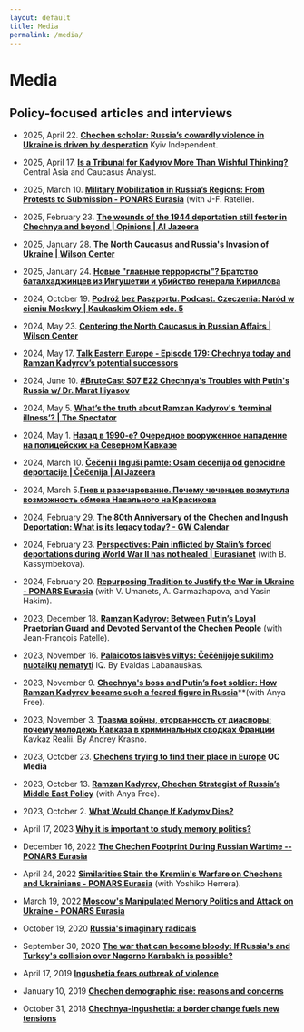 ```yaml
---
layout: default
title: Media
permalink: /media/
---
```

# Media

## Policy-focused articles and interviews

- 2025, April 22. [**Chechen scholar: Russia’s cowardly violence in Ukraine is driven by desperation**](https://www.yahoo.com/news/chechen-scholar-both-chechnya-ukraine-192225886.html?guccounter=1&guce_referrer=aHR0cHM6Ly93d3cuYmluZy5jb20v&guce_referrer_sig=AQAAAEgCDyflXZ6E0r9QRUYOr6W79yGakQGqYf47BvcUOtrTRyW3VXScMgqKVwTX6yXfmeoBurJRhFpsuPUav0hJPRr99hvKTorX5lGFOxrSqyU6P9ILlzpUI3YAN5uQ34fZrNQ3ay2YAicD7Q9u7Q9dR-HGPprskVcnJD_jhyVxZIHh) Kyiv Independent.

- 2025, April 17. [**Is a Tribunal for Kadyrov More Than Wishful Thinking?**](https://www.cacianalyst.org/publications/analytical-articles/item/13863-is-a-tribunal-for-kadyrov-more-than-wishful-thinking?.html) Central Asia and Caucasus Analyst.

- 2025, March 10. [**Military Mobilization in Russia’s Regions: From Protests to Submission - PONARS Eurasia**](https://www.ponarseurasia.org/military-mobilization-in-russias-regions-from-protests-to-submission/)  (with J-F. Ratelle).

- 2025, February 23.  [**The wounds of the 1944 deportation still fester in Chechnya and beyond \| Opinions \| Al Jazeera**](https://www.aljazeera.com/opinions/2025/2/23/the-wounds-of-the-1944-deportation-still-fester-in-chechnya-and-beyond)

- 2025, January 28. [**The North Caucasus and Russia's Invasion of Ukraine \| Wilson Center**](https://www.wilsoncenter.org/event/north-caucasus-and-russias-invasion-ukraine)

- 2025, January 24. [**Новые "главные террористы"? Братство баталхаджинцев из Ингушетии и убийство генерала Кириллова**](https://www.kavkazr.com/a/novye-glavnye-terroristy-bratstvo-batalhadzhintsev-iz-ingushetii-i-ubiystvo-generala-kirillova/33287519.html)

- 2024, October 19. [**Podróż bez Paszportu. Podcast. Czeczenia: Naród w cieniu Moskwy \| Kaukaskim Okiem odc. 5**](https://www.youtube.com/watch?v=pIFHp49u3Ec) 

- 2024, May 23. [**Centering the North Caucasus in Russian Affairs \| Wilson Center**](https://www.wilsoncenter.org/event/centering-north-caucasus-russian-affairs) 

- 2024, May 17. [**Talk Eastern Europe - Episode 179: Chechnya today and Ramzan Kadyrov’s potential successors**](https://talkeasterneurope.eu/episodes/episode-179-chechnya-today-and-ramzan-kadyrovs-potential-successors)

- 2024, June 10. [**#BruteCast S07 E22 Chechnya's Troubles with Putin's Russia w/ Dr. Marat Iliyasov**](https://www.youtube.com/watch?v=TG74llisxqE) 

- 2024, May 5. [**What’s the truth about Ramzan Kadyrov's ‘terminal illness’? \| The Spectator**](https://www.spectator.co.uk/article/ramzan-kadyrovs-death-will-change-little-in-chechnya/) 

- 2024, May 1. [**Назад в 1990-е? Очередное вооруженное нападение на полицейских на Северном Кавказе**](https://www.kavkazr.com/a/nazad-v-1990-e-ocherednoe-vooruzhennoe-napadenie-na-politseyskih-na-severnom-kavkaze-/32929271.html)

- 2024, March 10. [**Čečeni i Inguši pamte: Osam decenija od genocidne deportacije \| Čečenija \| Al Jazeera**](https://balkans.aljazeera.net/teme/2024/3/10/ceceni-i-ingusi-pamte-osam-decenija-od-genocidne-deportacije)

- 2024, March 5.[**Гнев и разочарование. Почему чеченцев возмутила возможность обмена Навального на Красикова**](https://www.kavkazr.com/a/gnev-i-razocharovanie-pochemu-chechentsev-vozmutila-vozmozhnostj-obmena-navaljnogo-na-krasikova-/32848801.html)

- 2024, February 29. [**The 80th Anniversary of the Chechen and Ingush Deportation: What is its legacy today? - GW Calendar**](https://calendar.gwu.edu/event/the_80th_anniversary_of_the_chechen_and_ingush_deportation_what_is_its_legacy_today)

- 2024, February 23. [**Perspectives: Pain inflicted by Stalin’s forced deportations during World War II has not healed \| Eurasianet**](https://eurasianet.org/perspectives-pain-inflicted-by-stalins-forced-deportations-during-world-war-ii-has-not-healed) (with B. Kassymbekova).

- 2024, February 20. [**Repurposing Tradition to Justify the War in Ukraine - PONARS Eurasia**](https://www.ponarseurasia.org/repurposing-tradition-to-justify-the-war-in-ukraine/) (with V. Umanets, A. Garmazhapova, and Yasin Hakim).

- 2023, December 18. [**Ramzan Kadyrov: Between Putin’s Loyal Praetorian Guard and Devoted Servant of the Chechen People**](https://www.ponarseurasia.org/ramzan-kadyrov-between-putins-loyal-praetorian-guard-and-devoted-servant-of-the-chechen-people/) (with Jean-François Ratelle). 

- 2023, November 16. [**Palaidotos laisvės viltys: Čečėnijoje sukilimo nuotaikų nematyti**](https://iq.lt/iq-tema/palaidotos-laisves-viltys-nepaisant-su-rusijos-pralaimejimu-ukrainoje-siejamu-vilciu-sukilimo-nuotaiku-regione-nematyti/308988?fbclid=IwAR05yMoZEZ6gWVHp_tZtzSzYOp5KVylOAcn57-ZmyY6Jrl7soZ84USPCMC4) IQ. By Evaldas Labanauskas. 

- 2023, November 9. [**Chechnya's boss and Putin’s foot soldier: How Ramzan Kadyrov became such a feared figure in Russia**](https://theconversation.com/chechnyas-boss-and-putins-foot-soldier-how-ramzan-kadyrov-became-such-a-feared-figure-in-russia-216418)**(with Anya Free).

- 2023, November 3. [**Травма войны, оторванность от диаспоры: почему молодежь Кавказа в криминальных сводках Франции**](https://www.kavkazr.com/a/travma-voyny-otorvannostj-ot-diaspory-pochemu-molodezhj-kavkaza-v-kriminaljnyh-svodkah-frantsii/32668823.html?fbclid=IwAR1BSjKJ0UpjZF4Ypat8fVGNvNIE4LrqHRMY-P1DFtEPNnfyaxan8rNsabw) Kavkaz Realii. By Andrey Krasno. 

- 2023, October 23. **[**Chechens trying to find their place in Europe**](https://oc-media.org/podcasts/podcast-chechens-trying-to-find-their-place-in-europe/) OC Media** 

- 2023, October 13. [**Ramzan Kadyrov, Chechen Strategist of Russia’s Middle East Policy**](https://www.wilsoncenter.org/blog-post/ramzan-kadyrov-chechen-strategist-russias-middle-east-policy) (with Anya Free).

- 2023, October 2. [**What Would Change If Kadyrov Dies?**](https://russiapost.info/regions/kadyrov) 

- April 17, 2023  [**Why it is important to study memory politics?**](https://sites.miamioh.edu/havighurst/2023/04/17/why-it-is-important-to-study-memory-politics/) 

- December 16, 2022  [**The Chechen Footprint During Russian Wartime  -- PONARS Eurasia**](https://www.ponarseurasia.org/the-chechen-footprint-during-russian-wartime/)

-  April 24, 2022  [**Similarities Stain the Kremlin's Warfare on Chechens and Ukrainians - PONARS Eurasia**](https://www.ponarseurasia.org/similarities-stain-the-kremlins-warfare-on-chechens-and-ukrainians/) (with Yoshiko Herrera).

- March 19, 2022  [**Moscow's Manipulated Memory Politics and Attack on Ukraine - PONARS Eurasia**](https://www.ponarseurasia.org/moscows-manipulated-memory-politics-and-attack-on-ukraine/)

- October 19, 2020  [**Russia's imaginary radicals**](https://www.opendemocracy.net/en/global-extremes/russias-imaginary-radicals/)

- September 30, 2020  [**The war that can become bloody: If Russia's and Turkey's collision over Nagorno Karabakh is possible?**](https://www.delfi.lt/news/daily/lithuania/karas-kuris-gali-tapti-itin-kruvinas-ar-imanomas-turkijos-ir-rusijos-susidurimo-scenarijus.d?id=85369313&fbclid=IwAR22v91Mo8nqrRvAA9fJgukbCKyl-a78dAEv_Z69taBEEMEflyvTLeEi5fM)

- April 17, 2019  [**Ingushetia fears outbreak of violence**](https://www.balcanicaucaso.org/eng/Areas/Ingushetia/Ingushetia-fears-outbreaks-of-violence-194009)

- January 10, 2019  [**Chechen demographic rise: reasons and concerns**](https://www.balcanicaucaso.org/eng/Areas/Chechnya/Chechen-demographic-rise-reasons-and-concerns-191886)

- October 31, 2018  [**Chechnya-Ingushetia: a border change fuels new tensions**](https://www.balcanicaucaso.org/eng/Areas/Chechnya/Chechnya-Ingushetia-a-border-change-fuels-new-tensions-190905) 

